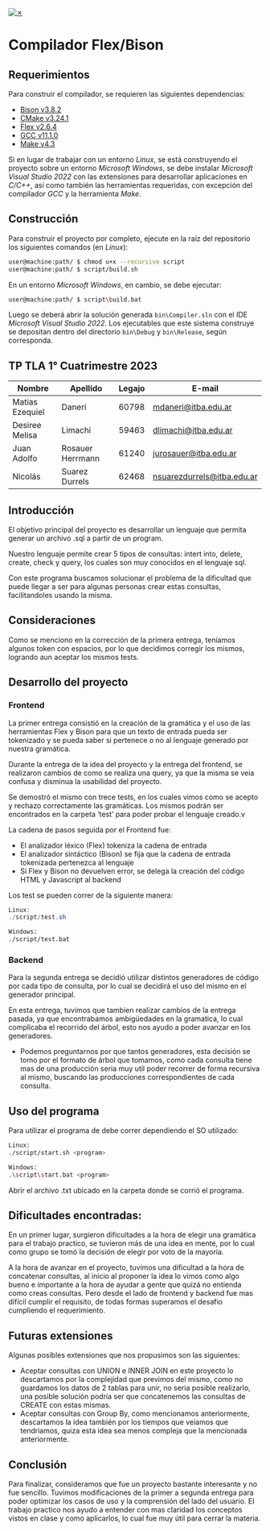 [![✗](https://img.shields.io/badge/Release-v0.2.0-ffb600.svg?style=for-the-badge)](https://github.com/agustin-golmar/Flex-Bison-Compiler/releases)

# Compilador Flex/Bison

## Requerimientos

Para construir el compilador, se requieren las siguientes dependencias:

* [Bison v3.8.2](https://www.gnu.org/software/bison/)
* [CMake v3.24.1](https://cmake.org/)
* [Flex v2.6.4](https://github.com/westes/flex)
* [GCC v11.1.0](https://gcc.gnu.org/)
* [Make v4.3](https://www.gnu.org/software/make/)

Si en lugar de trabajar con un entorno _Linux_, se está construyendo el proyecto sobre un entorno _Microsoft Windows_, se debe instalar _Microsoft Visual Studio 2022_ con las extensiones para desarrollar aplicaciones en _C/C++_, así como también las herramientas requeridas, con excepción del compilador _GCC_ y la herramienta _Make_.

## Construcción

Para construir el proyecto por completo, ejecute en la raíz del repositorio los siguientes comandos (en _Linux_):

```bash
user@machine:path/ $ chmod u+x --recursive script
user@machine:path/ $ script/build.sh
```

En un entorno _Microsoft Windows_, en cambio, se debe ejecutar:

```bash
user@machine:path/ $ script\build.bat
```

Luego se deberá abrir la solución generada `bin\Compiler.sln` con el IDE _Microsoft Visual Studio 2022_. Los ejecutables que este sistema construye se depositan dentro del directorio `bin\Debug` y `bin\Release`, según corresponda.

## TP TLA 1° Cuatrimestre 2023

| Nombre | Apellido | Legajo | E-mail |
| --- | --- | --- | --- |
| Matias Ezequiel | Daneri | 60798 | mdaneri@itba.edu.ar |
| Desiree Melisa | Limachi | 59463 | dlimachi@itba.edu.ar |
| Juan Adolfo | Rosauer Herrmann | 61240 | jurosauer@itba.edu.ar |
| Nicolás | Suarez Durrels | 62468 | nsuarezdurrels@itba.edu.ar |

## **Introducción**

El objetivo principal del proyecto es desarrollar un lenguaje que permita generar un archivo .sql a partir de un program.

Nuestro lenguaje permite crear 5 tipos de consultas: intert into, delete, create, check y query, los cuales son muy conocidos en el lenguaje sql.

Con este programa buscamos solucionar el problema de la dificultad que puede llegar a ser para algunas personas crear estas consultas, facilitandoles usando la misma.



## Consideraciones

Como se menciono en la corrección de la primera entrega, teníamos algunos token con espacios, por lo que decidimos corregir los mismos, logrando aun aceptar los mismos tests.

## Desarrollo del proyecto

### Frontend

La primer entrega consistió en la creación de la gramática y el uso de las herramientas Flex y Bison para que un texto de entrada pueda ser tokenizado y se pueda saber si pertenece o no al lenguaje generado por nuestra gramática.

Durante la entrega de la idea del proyecto y la entrega del frontend, se realizaron cambios de como se realiza una query, ya que la misma se veia confusa y disminua la usabilidad del proyecto.

Se demostró el mismo con trece tests, en los cuales vimos como se acepto y rechazo correctamente las gramáticas. Los mismos podrán ser encontrados  en la carpeta ‘test’ para poder probar el lenguaje creado.v

La cadena de pasos seguida por el Frontend fue:

- El analizador léxico (Flex) tokeniza la cadena de entrada
- El analizador sintáctico (Bison) se fija que la cadena de entrada tokenizada pertenezca al lenguaje
- Si Flex y Bison no devuelven error, se delega la creación del código HTML y Javascript al backend

Los test se pueden correr de la siguiente manera:

```powershell
Linux:
./script/test.sh
```

```bash
Windows:
./script/test.bat
```

### Backend

Para la segunda entrega se decidió utilizar distintos generadores de código por cada tipo de consulta, por lo cual se decidirá el uso del mismo en el generador principal.

En esta entrega, tuvimos que tambien realizar cambios de la entrega pasada, ya que encontrabamos ambigüedades en la gramatica, lo cual complicaba el recorrido del árbol, esto nos ayudo a poder avanzar en los generadores.

- Podemos preguntarnos por que tantos generadores, esta decisión se tomo por el formato de árbol que tomamos, como cada consulta tiene mas de una producción seria muy util poder recorrer de forma recursiva al mismo, buscando las producciones correspondientes de cada consulta.
## Uso del programa

Para utilizar el programa de debe correr dependiendo el SO utilizado:

```bash
Linux:
./script/start.sh <program>
```

```bash
Windows:
.\script\start.bat <program>
```

Abrir el archivo .txt ubicado en la carpeta donde se corrió el programa.

## Dificultades encontradas:

En un primer lugar, surgieron dificultades a la hora de elegir una gramática para el trabajo practico, se tuvieron más de una idea en mente, por lo cual como grupo se tomó la decisión de elegir por voto de la mayoría.

A la hora de avanzar en el proyecto, tuvimos una dificultad a la hora de concatenar consultas, al inicio al proponer la idea lo vimos como algo bueno e importante a la hora de ayudar a gente que quizá no entienda como creas consultas. Pero desde el lado de frontend y backend fue mas difícil cumplir el requisito, de todas formas superamos el desafio cumpliendo el requerimiento.

## Futuras extensiones

Algunas posibles extensiones que nos propusimos son las siguientes:

- Aceptar consultas con UNION e INNER JOIN en este proyecto lo descartamos por la complejidad que previmos del mismo, como no guardamos los datos de 2 tablas para unir, no seria posible realizarlo, una posible solución podría ser que concatenemos las consultas de CREATE con estas mismas.
- Aceptar consultas con Group By, como mencionamos anteriormente, descartamos la idea también por los tiempos que veiamos que tendriamos, quiza esta idea sea menos compleja que la mencionada anteriormente.

## Conclusión

Para finalizar, consideramos que fue un proyecto bastante interesante y no fue sencillo. Tuvimos modificaciones de la primer a segunda entrega para poder optimizar los casos de uso y la comprensión del lado del usuario.
El trabajo practico nos ayudo a entender con mas claridad los conceptos vistos en clase y como aplicarlos, lo cual fue muy útil para cerrar la materia.